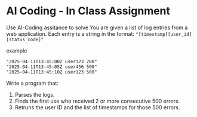 # AI Coding - In Class Assignment

Use AI-Coding assitance to solve
You are given a list of log entries from a web application. Each entry is a string in the format:
`"[timestamp][user_id][status_code]"`

example

```text
"2025-04-11T13:45:00Z user123 200"
"2025-04-11T13:45:05Z user456 500"
"2025-04-11T13:45:10Z user123 500"
```

Write a program that:

1. Parses the logs.
2. Finds the first use who received 2 or more consecutive 500 errors.
3. Retruns the user ID and the list of timestamps for those 500 errors.
